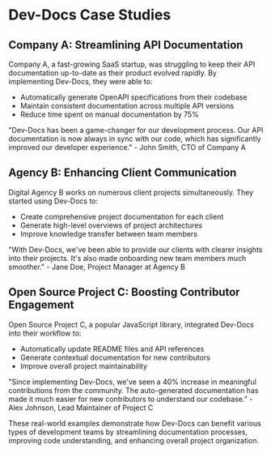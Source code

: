 # Dev-Docs Case Studies

## Company A: Streamlining API Documentation

Company A, a fast-growing SaaS startup, was struggling to keep their API documentation up-to-date as their product evolved rapidly. By implementing Dev-Docs, they were able to:

- Automatically generate OpenAPI specifications from their codebase
- Maintain consistent documentation across multiple API versions
- Reduce time spent on manual documentation by 75%

"Dev-Docs has been a game-changer for our development process. Our API documentation is now always in sync with our code, which has significantly improved our developer experience." - John Smith, CTO of Company A

## Agency B: Enhancing Client Communication

Digital Agency B works on numerous client projects simultaneously. They started using Dev-Docs to:

- Create comprehensive project documentation for each client
- Generate high-level overviews of project architectures
- Improve knowledge transfer between team members

"With Dev-Docs, we've been able to provide our clients with clearer insights into their projects. It's also made onboarding new team members much smoother." - Jane Doe, Project Manager at Agency B

## Open Source Project C: Boosting Contributor Engagement

Open Source Project C, a popular JavaScript library, integrated Dev-Docs into their workflow to:

- Automatically update README files and API references
- Generate contextual documentation for new contributors
- Improve overall project maintainability

"Since implementing Dev-Docs, we've seen a 40% increase in meaningful contributions from the community. The auto-generated documentation has made it much easier for new contributors to understand our codebase." - Alex Johnson, Lead Maintainer of Project C

These real-world examples demonstrate how Dev-Docs can benefit various types of development teams by streamlining documentation processes, improving code understanding, and enhancing overall project organization.